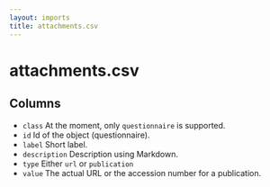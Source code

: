 ```yaml
---
layout: imports
title: attachments.csv
---
```


attachments.csv
===============

Columns
-------

* `class` At the moment, only `questionnaire` is supported.
* `id` Id of the object (questionnaire).
* `label` Short label.
* `description` Description using Markdown.
* `type` Either `url` or `publication`
* `value` The actual URL or the accession number for a publication.
